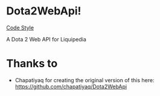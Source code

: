 # Dota2WebApi!
[Code Style](https://github.com/Liquipedia/Dota2WebApi/workflows/Code%20Style/badge.svg)

A Dota 2 Web API for Liquipedia

# Thanks to
 * Chapatiyaq for creating the original version of this here: https://github.com/chapatiyaq/Dota2WebApi
